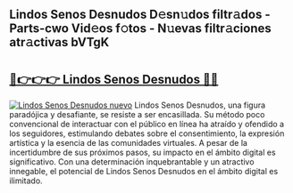 ## Lindos Senos Desnudos D𝚎sn𝚞dos filtr𝚊dos - Parts-cwo Vid𝚎os f𝚘tos - N𝚞evas filtr𝚊ciones atr𝚊ctivas bVTgK

# <h2><a href="http://mbc9dqs.tromn.icu/?c=Lindos+Senos+Desnudos">🔗👉👉👉 Lindos Senos Desnudos 🔗🔗</a></h2>

[![Lindos Senos Desnudos nuevo](https://i.imgur.com/pEAQMta.gif)](http://mbc9dqs.tromn.icu/?c=Lindos+Senos+Desnudos)
Lindos Senos Desnudos, una figura paradójica y desafiante, se resiste a ser encasillada. Su método poco convencional de interactuar con el público en línea ha atraído y ofendido a los seguidores, estimulando debates sobre el consentimiento, la expresión artística y la esencia de las comunidades virtuales. A pesar de la incertidumbre de sus próximos pasos, su impacto en el ámbito digital es significativo. Con una determinación inquebrantable y un atractivo innegable, el potencial de Lindos Senos Desnudos en el ámbito digital es ilimitado.
